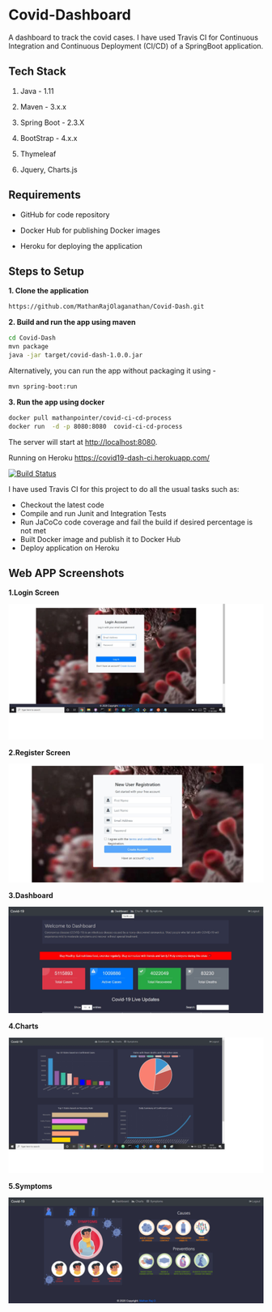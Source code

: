 # Covid-Dashboard
A dashboard to track the  covid cases.
I have used Travis CI for Continuous Integration and Continuous Deployment (CI/CD) of a SpringBoot application.

## Tech Stack

1. Java - 1.11

2. Maven - 3.x.x

3. Spring Boot - 2.3.X

4. BootStrap - 4.x.x

5. Thymeleaf

6. Jquery, Charts.js

## Requirements

* GitHub for code repository

* Docker Hub for publishing Docker images

* Heroku for deploying the application

## Steps to Setup

**1. Clone the application**

```bash
https://github.com/MathanRajOlaganathan/Covid-Dash.git
```

**2. Build and run the app using maven**

```bash
cd Covid-Dash
mvn package
java -jar target/covid-dash-1.0.0.jar
```

Alternatively, you can run the app without packaging it using -

```bash
mvn spring-boot:run
```


**3. Run the app using docker**

```bash
docker pull mathanpointer/covid-ci-cd-process
docker run  -d -p 8080:8080  covid-ci-cd-process

```

The server will start at <http://localhost:8080>.

Running on Heroku https://covid19-dash-ci.herokuapp.com/

[![Build Status](https://travis-ci.com/MathanRajOlaganathan/Covid-Dash.svg?branch=master)](https://travis-ci.com/github/MathanRajOlaganathan/Covid-Dash)

I have used Travis CI for this project to do all the usual tasks such as:

* Checkout the latest code
* Compile and run Junit and Integration Tests
* Run JaCoCo code coverage and fail the build if desired percentage is not met
* Built Docker image and publish it to Docker Hub
* Deploy application on Heroku 


## Web APP Screenshots

**1.Login Screen**


![login](https://github.com/MathanRajOlaganathan/Covid-Dash/blob/master/src/main/resources/static/images/login.jpg?raw=true)


**2.Register Screen**


![register](https://github.com/MathanRajOlaganathan/Covid-Dash/blob/master/src/main/resources/static/images/Register.jpg?raw=true)


**3.Dashboard**


![dashboard](https://github.com/MathanRajOlaganathan/Covid-Dash/blob/master/src/main/resources/static/images/Dash.jpg?raw=true)


**4.Charts**

![chart](https://github.com/MathanRajOlaganathan/Covid-Dash/blob/master/src/main/resources/static/images/Charts.jpg?raw=true)

**5.Symptoms**

![chart](https://github.com/MathanRajOlaganathan/Covid-Dash/blob/master/src/main/resources/static/images/Symptom.jpg?raw=true)





